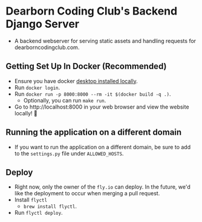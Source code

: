 # Dearborn Coding Club's Backend Django Server
- A backend webserver for serving static assets and handling requests for dearborncodingclub.com.

## Getting Set Up In Docker (Recommended)
- Ensure you have docker [desktop installed locally](https://www.docker.com/products/docker-desktop/).
- Run `docker login`.
- Run `docker run -p 8000:8000 --rm -it $(docker build -q .)`.
    - Optionally, you can run `make run`.
- Go to http://localhost:8000 in your web browser and view the website locally! 🎉

## Running the application on a different domain
- If you want to run the application on a different domain, be sure to add to the `settings.py` file under `ALLOWED_HOSTS`.

## Deploy
- Right now, only the owner of the `fly.io` can deploy. In the future, we'd like the deployment to occur when merging a pull request.
- Install `flyctl`
    - `brew install flyctl`.
- Run `flyctl deploy`.